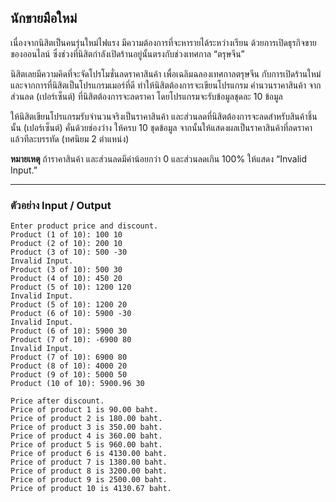 นักขายมือใหม่
---

เนื่องจากนิสิตเป็นคนรุ่นใหม่ไฟแรง มีความต้องการที่จะหารายได้ระหว่างเรียน ด้วยการเปิดธุรกิจขายของออนไลน์ ซึ่งช่วงที่นิสิตกำลังเปิดร้านอยู่นั้นตรงกับช่วงเทศกาล “ตรุษจีน”

นิสิตเลยมีความคิดที่จะจัดโปรโมชั่นลดราคาสินค้า เพื่อเฉลิมฉลองเทศกาลตรุษจีน กับการเปิดร้านใหม่ และจากการที่นิสิตเป็นโปรแกรมเมอร์ที่ดี ทำให้นิสิตต้องการจะเขียนโปรแกรม คำนวนราคาสินค้า จากส่วนลด (เปอร์เซ็นต์) ที่นิสิตต้องการจะลดราคา โดยโปรแกรมจะรับข้อมูลชุดละ 10 ข้อมูล

ให้นิสิตเขียนโปรแกรมรับจำนวนจริงเป็นราคาสินค้า และส่วนลดที่นิสิตต้องการจะลดสำหรับสินค้าชิ้นนั้น (เปอร์เซ็นต์) คั่นด้วยช่องว่าง ให้ครบ 10 ชุดข้อมูล จากนั้นให้แสดงผลเป็นราคาสินค้าที่ลดราคาแล้วทีละบรรทัด (ทศนิยม 2 ตำแหน่ง)

**หมายเหตุ** ถ้าราคาสินค้า และส่วนลดมีค่าน้อยกว่า 0 และส่วนลดเกิน 100% ให้แสดง “Invalid Input.”


---

### **ตัวอย่าง** **Input / Output**

```
Enter product price and discount.
Product (1 of 10): 100 10
Product (2 of 10): 200 10
Product (3 of 10): 500 -30
Invalid Input.
Product (3 of 10): 500 30
Product (4 of 10): 450 20
Product (5 of 10): 1200 120
Invalid Input.
Product (5 of 10): 1200 20
Product (6 of 10): 5900 -30
Invalid Input.
Product (6 of 10): 5900 30
Product (7 of 10): -6900 80
Invalid Input.
Product (7 of 10): 6900 80
Product (8 of 10): 4000 20
Product (9 of 10): 5000 50
Product (10 of 10): 5900.96 30

Price after discount.
Price of product 1 is 90.00 baht.
Price of product 2 is 180.00 baht.
Price of product 3 is 350.00 baht.
Price of product 4 is 360.00 baht.
Price of product 5 is 960.00 baht.
Price of product 6 is 4130.00 baht.
Price of product 7 is 1380.00 baht.
Price of product 8 is 3200.00 baht.
Price of product 9 is 2500.00 baht.
Price of product 10 is 4130.67 baht.

```
